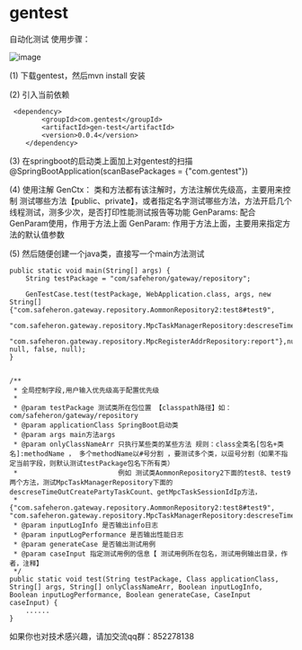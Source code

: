 # gentest
自动化测试
使用步骤：

![image](https://github.com/guyuefeng2016/gentest/blob/main/projectImg/testcase.gif)

(1) 下载gentest，然后mvn install 安装

(2) 引入当前依赖

     <dependency>
            <groupId>com.gentest</groupId>
            <artifactId>gen-test</artifactId>
            <version>0.0.4</version>
        </dependency>

(3) 在springboot的启动类上面加上对gentest的扫描 @SpringBootApplication(scanBasePackages = {"com.gentest"})


(4) 使用注解
    GenCtx： 类和方法都有该注解时，方法注解优先级高，主要用来控制 测试哪些方法【public、private】，或者指定名字测试哪些方法，方法开启几个线程测试，测多少次，是否打印性能测试报告等功能
    GenParams: 配合GenParam使用，作用于方法上面
    GenParam: 作用于方法上面，主要用来指定方法的默认值参数

(5) 然后随便创建一个java类，直接写一个main方法测试

    
    public static void main(String[] args) {
        String testPackage = "com/safeheron/gateway/repository";

        GenTestCase.test(testPackage, WebApplication.class, args, new String[]{"com.safeheron.gateway.repository.AommonRepository2:test8#test9",
                "com.safeheron.gateway.repository.MpcTaskManagerRepository:descreseTimeOutCreatePartyTaskCount#getMpcTaskSessionIdIp",
                "com.safeheron.gateway.repository.MpcRegisterAddrRepository:report"},null, null, false, null);
    }


    /**
     * 全局控制字段,用户输入优先级高于配置优先级
     *
     * @param testPackage 测试类所在包位置 【classpath路径】如：com/safeheron/gateway/repository
     * @param applicationClass SpringBoot启动类
     * @param args main方法args
     * @param onlyClassNameArr 只执行某些类的某些方法 规则：class全类名[包名+类名]:methodName ， 多个methodName以#号分割 ，要测试多个类，以逗号分割（如果不指定当前字段，则默认测试testPackage包名下所有类）
     *                         例如 测试类AommonRepository2下面的test8、test9两个方法，测试MpcTaskManagerRepository下面的descreseTimeOutCreatePartyTaskCount、getMpcTaskSessionIdIp方法，
     *                         {"com.safeheron.gateway.repository.AommonRepository2:test8#test9", "com.safeheron.gateway.repository.MpcTaskManagerRepository:descreseTimeOutCreatePartyTaskCount#getMpcTaskSessionIdIp"}
     * @param inputLogInfo 是否输出info日志
     * @param inputLogPerformance 是否输出性能日志
     * @param generateCase 是否输出测试用例
     * @param caseInput 指定测试用例的信息【 测试用例所在包名，测试用例输出目录，作者，注释】
     */
    public static void test(String testPackage, Class applicationClass,  String[] args, String[] onlyClassNameArr, Boolean inputLogInfo, Boolean inputLogPerformance, Boolean generateCase, CaseInput caseInput) {
        ...... 
    }

 如果你也对技术感兴趣，请加交流qq群：852278138
